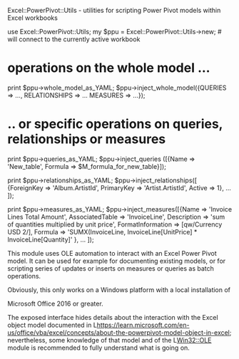 Excel::PowerPivot::Utils - utilities for scripting Power Pivot models within Excel workbooks

  use Excel::PowerPivot::Utils;
  my $ppu = Excel::PowerPivot::Utils->new; # will connect to the currently active workbook

  # operations on the whole model ...
  print $ppu->whole_model_as_YAML;
  $ppu->inject_whole_model({QUERIES       => ...,
                            RELATIONSHIPS => ...
                            MEASURES      => ...});

  # .. or specific operations on queries, relationships or measures
  print $ppu->queries_as_YAML;
  $ppu->inject_queries ([{Name => 'New_table', Formula => $M_formula_for_new_table}]);
  
  print $ppu->relationships_as_YAML;
  $ppu->inject_relationships([ {ForeignKey  => 'Album.ArtistId',
                                PrimaryKey  => 'Artist.ArtistId',
                                Active      => 1},
                               ...
                             ]);
  
  print $ppu->measures_as_YAML;
  $ppu->inject_measures([{Name              => 'Invoice Lines Total Amount',
                          AssociatedTable   => 'InvoiceLine',
                          Description       => 'sum of quantities multiplied by unit price',
                          FormatInformation => [qw/Currency  USD 2/],
                          Formula           => 'SUMX(InvoiceLine, InvoiceLine[UnitPrice] * InvoiceLine[Quantity]'
                         },
                         ...
                        ]);

This module uses OLE automation to interact with an Excel Power Pivot model.
It can be used for example for documenting existing models, or for scripting
series of updates or inserts on measures or queries as batch operations.


Obviously, this only works on a Windows platform with a local installation of

Microsoft Office 2016 or greater.

The exposed interface hides details about the interaction with the Excel object model documented in
L<https://learn.microsoft.com/en-us/office/vba/excel/concepts/about-the-powerpivot-model-object-in-excel>;
nevertheless, some knowledge of that model and of the L<Win32::OLE> module is recommended to fully understand
what is going on.
